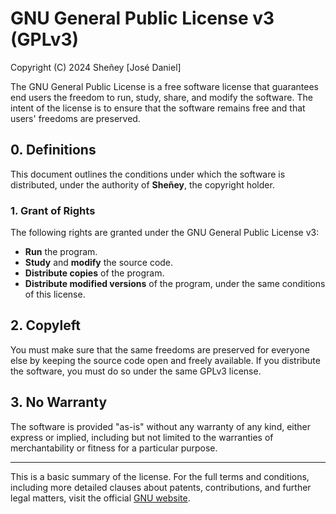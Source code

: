 
# GNU General Public License v3 (GPLv3)

Copyright (C) 2024 Sheñey [José Daniel]

The GNU General Public License is a free software license that guarantees end users the freedom to run, study, share, and modify the software. The intent of the license is to ensure that the software remains free and that users' freedoms are preserved.

## 0. Definitions

This document outlines the conditions under which the software is distributed, under the authority of **Sheñey**, the copyright holder.

### 1. Grant of Rights

The following rights are granted under the GNU General Public License v3:

- **Run** the program.
- **Study** and **modify** the source code.
- **Distribute copies** of the program.
- **Distribute modified versions** of the program, under the same conditions of this license.

## 2. Copyleft

You must make sure that the same freedoms are preserved for everyone else by keeping the source code open and freely available. If you distribute the software, you must do so under the same GPLv3 license.

## 3. No Warranty

The software is provided "as-is" without any warranty of any kind, either express or implied, including but not limited to the warranties of merchantability or fitness for a particular purpose.

---

This is a basic summary of the license. For the full terms and conditions, including more detailed clauses about patents, contributions, and further legal matters, visit the official [GNU website](https://www.gnu.org/licenses/gpl-3.0.html).
